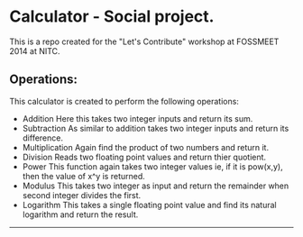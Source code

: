Calculator - Social project.
=====

This is a repo created for the "Let's Contribute" workshop at FOSSMEET 2014 at NITC.

Operations:
-----

This calculator is created to perform the following operations:

* Addition
	Here this takes two integer inputs and return its sum.
* Subtraction
	As similar to addition takes two integer inputs and return its difference.
* Multiplication
	Again find the product of two numbers and return it.
* Division
	Reads two floating point values and return thier quotient.
* Power
	This function again takes two integer values ie, if it is pow(x,y), then the value of x^y is returned.
* Modulus
	This takes two integer as input and return the remainder when second integer divides the first.
* Logarithm
	This takes a single floating point value and find its natural logarithm and return the result.
	
-----
